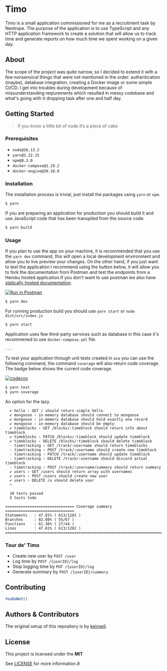 # Timo

Timo is a small application commissioned for me as a recruitment task by Nextrope. The purpose of the application is to use TypeScript and any HTTP application
framework to create a solution that will allow us to track time and generate reports on how much time we spent working on a given day.

## About

The scope of the project was quite narrow, so I decided to extend it with a few nonsensical things that were not mentioned in the order: authentication (maybe),
database integration, creating a Docker image or some simple CI/CD. I get into troubles during development because of missunderstanding reqiurements which
resulted in messy codebase and what's going with it dropping task after one and half day.

## Getting Started

> If you know a little bit of node it’s a piece of cake

### Prerequisites

-  `node@16.13.2`
-  `yarn@1.22.15`
-  `npm@8.3.0`
-  `docker-compose@1.29.2`
-  `docker-engine@20.10.8`

### Installation

The installation process is trivial, just install the packages using `yarn` or `npm`.

```bash
$ yarn
```

If you are preparing an application for production you should build it and use JavaScript code that has been transpiled from the source code.

```bash
$ yarn build
```

### Usage

If you plan to use the app on your machine, it is recommended that you use the `yarn dev` command, this will open a local development environment and allow you
to live preview your changes. On the other hand, if you just want to test the application I recommend using the button below, it will allow you to fork the
documentation from Postman and test the endpoints from a Heroku hosted application.If you don't want to use postman we also have
[statically hosted documentation](https://keinsell.docs.apiary.io).

[![Run in Postman](https://run.pstmn.io/button.svg)](https://god.gw.postman.com/run-collection/12555920-c109196b-184b-4d91-86d8-0216b6026771?action=collection%2Ffork&collection-url=entityId%3D12555920-c109196b-184b-4d91-86d8-0216b6026771%26entityType%3Dcollection%26workspaceId%3Dfe2749bd-17c3-4e9f-95e3-69ce48ec9978)

```bash
$ yarn dev
```

For running production build you should use `yarn start` or `node dist/src/index.js`

```bash
$ yarn start
```

Application uses few third-party services such as database in this case it's recommened to use `docker-compose.yml` file.

```bash
...
```

To test your application through unit tests created in `ava` you can use the following command, the command `coverage` will also return code coverage. The badge
below shows the current code coverage.

[![codecov](https://codecov.io/gh/keinsell/timo/branch/main/graph/badge.svg?token=X66XL7C3HH)](https://codecov.io/gh/keinsell/timo)

```sh
$ yarn test
$ yarn coverage
```

An option for the lazy.

```
  ✔ hello › GET / should return simple hello
  ✔ mongoose › in-memory database should connect to mongoose
  ✔ mongoose › in-memory database should hold exactly one record
  ✔ mongoose › in-memory database should be empty
  ✔ timeblocks › GET /blocks/:timeblock should return info about timeblock
  ✔ timeblocks › PATCH /blocks/:timeblock should update timeblock
  ✔ timeblocks › DELETE /blocks/:timeblock should delete timeblock
  - timetracking › GET /track/:username should return timeblocks
  - timetracking › POST /track/:username should create new timeblock
  - timetracking › PATCH /track/:username should update timeblock
  - timetracking › DELETE /track/:username should discard actual timeblock
  - timetracking › POST /track/:username/summary should return summary
  ✔ users › GET /users should return array with usernames
  ✔ users › POST /users should create new user
  ✔ users › DELETE /u should delete user
  ─

  10 tests passed
  5 tests todo

=============================== Coverage summary ===============================
Statements   : 47.81% ( 613/1282 )
Branches     : 82.08% ( 55/67 )
Functions    : 61.36% ( 27/44 )
Lines        : 47.81% ( 613/1282 )
================================================================================
```

### Tour de' Timo

-  Create new user by `POST /user`
-  Log time by `POST /{userID}/log`
-  Stop logging time by `PUT /{userID}/log`
-  Generate summary by `POST /{userID}/summary`

## Contributing

```js
YouDoNot()
```

## Authors & Contributors

The original setup of this repository is by [keinsell](https://github.com/keinsell).

## License

This project is licensed under the **MIT**

See [LICENSE](docs/LICENSE) for more information.∂
